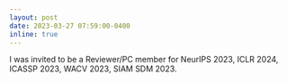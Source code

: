```yaml
---
layout: post
date: 2023-03-27 07:59:00-0400
inline: true
---
```


I was invited to be a Reviewer/PC member for NeurIPS 2023, ICLR 2024, ICASSP 2023, WACV 2023, SIAM SDM 2023.


